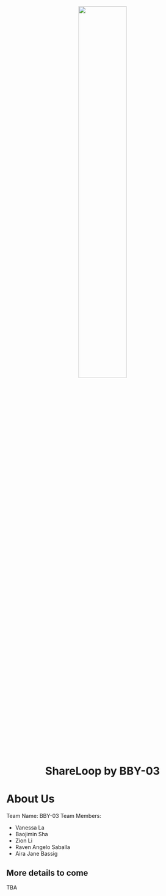 <div align="center">
    <img width="50%" src="/sharelooplogo.png" />
    <h1>ShareLoop by BBY-03</h1>
</div>



# About Us 
Team Name: BBY-03
Team Members:
- Vanessa La
- Baojimin Sha
- Zion Li
- Raven Angelo Saballa
- Aira Jane Bassig

## More details to come
TBA